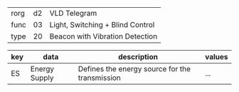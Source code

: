 
|    |   |   |
| -- | - | - |
| rorg | d2 | VLD Telegram |
| func | 03 | Light, Switching + Blind Control |
| type | 20 | Beacon with Vibration Detection |

| key | data | description | values |
| --- | --- | --- | --- |
  | ES | Energy Supply | Defines the energy source for the transmission | ... | 

  